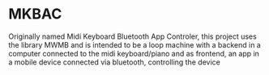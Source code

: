 # MKBAC
Originally named Midi Keyboard Bluetooth App Controler, this project uses the library MWMB and is intended to be a loop machine with a backend in a computer connected to the midi keyboard/piano and as frontend, an app in a mobile device connected via bluetooth, controlling the device
